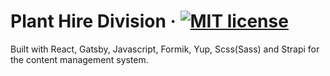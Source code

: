 # Plant Hire Division · [![MIT license](https://img.shields.io/badge/License-MIT-blue.svg)](https://lbesson.mit-license.org/)

Built with React, Gatsby, Javascript, Formik, Yup, Scss(Sass) and Strapi for the content management system.
